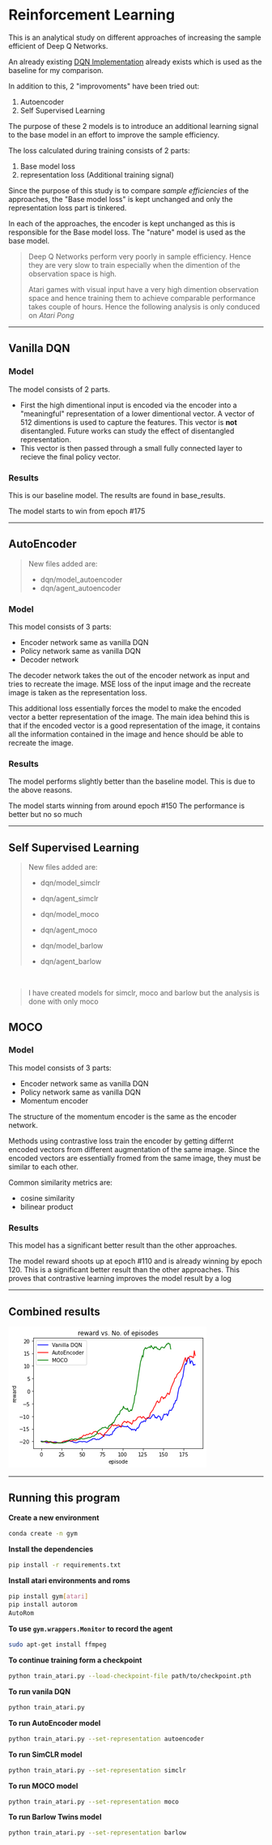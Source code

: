 # Reinforcement Learning

This is an analytical study on different approaches of increasing the sample efficient of Deep Q Networks.

An already existing [DQN Implementation](https://github.com/KaleabTessera/DQN-Atari) already exists which is used as the baseline for my comparison.

In addition to this, 2 "improvoments" have been tried out:

1. Autoencoder
2. Self Supervised Learning

The purpose of these 2 models is to introduce an additional learning signal to the base model in an effort to improve the sample efficiency.

The loss calculated during training consists of 2 parts:

1. Base model loss
2. representation loss (Additional training signal)

Since the purpose of this study is to compare _sample efficiencies_ of the approaches, the "Base model loss" is kept unchanged and only the representation loss part is tinkered.

In each of the approaches, the encoder is kept unchanged as this is responsible for the Base model loss.
The "nature" model is used as the base model.

> Deep Q Networks perform very poorly in sample efficiency. Hence they are very slow to train especially when the dimention of the observation space is high.
>
> Atari games with visual input have a very high dimention observation space and hence training them to achieve comparable performance takes couple of hours. Hence the following analysis is only conduced on _Atari Pong_

---

## **Vanilla DQN**

### **Model**

The model consists of 2 parts.

- First the high dimentional input is encoded via the encoder into a "meaningful" representation of a lower dimentional vector. A vector of 512 dimentions is used to capture the features. This vector is **not** disentangled. Future works can study the effect of disentangled representation.
- This vector is then passed through a small fully connected layer to recieve the final policy vector.

### **Results**

This is our baseline model. The results are found in base_results.

The model starts to win from epoch #175

---

## **AutoEncoder**

> New files added are:
>
> - dqn/model_autoencoder
> - dqn/agent_autoencoder

### **Model**

This model consists of 3 parts:

- Encoder network same as vanilla DQN
- Policy network same as vanilla DQN
- Decoder network

The decoder network takes the out of the encoder network as input and tries to recreate the image. MSE loss of the input image and the recreate image is taken as the representation loss.

This additional loss essentially forces the model to make the encoded vector a better representation of the image. The main idea behind this is that if the encoded vector is a good representation of the image, it contains all the information contained in the image and hence should be able to recreate the image.

### **Results**

The model performs slightly better than the baseline model. This is due to the above reasons.

The model starts winning from around epoch #150
The performance is better but no so much

---

## **Self Supervised Learning**

> New files added are:
>
> - dqn/model_simclr
> - dqn/agent_simclr
>
> - dqn/model_moco
> - dqn/agent_moco
>
> - dqn/model_barlow
> - dqn/agent_barlow

<br />

> I have created models for simclr, moco and barlow but the analysis is done with only moco

## **MOCO**

### **Model**

This model consists of 3 parts:

- Encoder network same as vanilla DQN
- Policy network same as vanilla DQN
- Momentum encoder

The structure of the momentum encoder is the same as the encoder network.

Methods using contrastive loss train the encoder by getting differnt encoded vectors from different augmentation of the same image. Since the encoded vectors are essentially fromed from the same image, they must be similar to each other.

Common similarity metrics are:

- cosine similarity
- bilinear product

### **Results**

This model has a significant better result than the other approaches.

The model reward shoots up at epoch #110 and is already winning by epoch 120. This is a significant better result than the other approaches.
This proves that contrastive learning improves the model result by a log

---

## Combined results

![results](assets/results.png)

---

## **Running this program**

**Create a new environment**

```bash
conda create -n gym
```

**Install the dependencies**

```bash
pip install -r requirements.txt
```

**Install atari environments and roms**

```bash
pip install gym[atari]
pip install autorom
AutoRom
```

**To use `gym.wrappers.Monitor` to record the agent**

```bash
sudo apt-get install ffmpeg
```

**To continue training form a checkpoint**

```bash
python train_atari.py --load-checkpoint-file path/to/checkpoint.pth
```

**To run vanila DQN**

```bash
python train_atari.py
```

**To run AutoEncoder model**

```bash
python train_atari.py --set-representation autoencoder
```

**To run SimCLR model**

```bash
python train_atari.py --set-representation simclr
```

**To run MOCO model**

```bash
python train_atari.py --set-representation moco
```

**To run Barlow Twins model**

```bash
python train_atari.py --set-representation barlow
```
